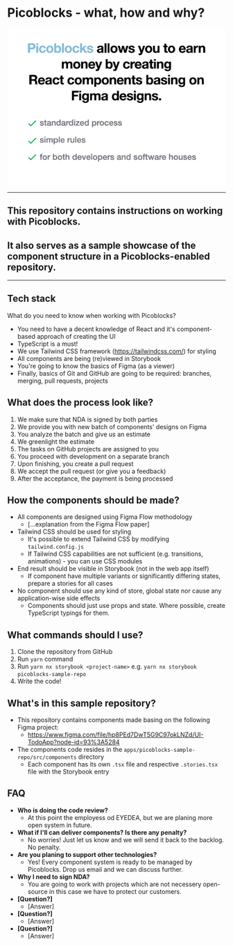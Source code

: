 # Picoblocks - what, how and why?

![](img/readme_intro.png)

---

## This repository contains instructions on working with Picoblocks.
## It also serves as a sample showcase of the component structure in a Picoblocks-enabled repository.

---

## Tech stack
What do you need to know when working with Picoblocks?

- You need to have a decent knowledge of React and it's component-based approach of creating the UI
- TypeScript is a must!
- We use Tailwind CSS framework (https://tailwindcss.com/) for styling
- All components are being (re)viewed in Storybook
- You're going to know the basics of Figma (as a viewer)
- Finally, basics of Git and GitHub are going to be required: branches, merging, pull requests, projects

## What does the process look like?

1. We make sure that NDA is signed by both parties
2. We provide you with new batch of components' designs on Figma
3. You analyze the batch and give us an estimate
4. We greenlight the estimate
5. The tasks on GitHub projects are assigned to you
6. You proceed with development on a separate branch
7. Upon finishing, you create a pull request
8. We accept the pull request (or give you a feedback)
9. After the acceptance, the payment is being processed

## How the components should be made?

- All components are designed using Figma Flow methodology
  - [...explanation from the Figma Flow paper]
- Tailwind CSS should be used for styling
  - It's possible to extend Tailwind CSS by modifying `tailwind.config.js`
  - If Tailwind CSS capabilities are not sufficient (e.g. transitions, animations) - you can use CSS modules
- End result should be visible in Storybook (not in the web app itself)
  - If component have multiple variants or significantly differing states, prepare a stories for all cases
- No component should use any kind of store, global state nor cause any application-wise side effects
  - Components should just use props and state. Where possible, create TypeScript typings for them.

## What commands should I use?

1. Clone the repository from GitHub
2. Run `yarn` command
3. Run `yarn nx storybook <project-name>` e.g. `yarn nx storybook picoblocks-sample-repo`
4. Write the code!

## What's in this sample repository?

- This repository contains components made basing on the following Figma project:
  - https://www.figma.com/file/hp8PEd7DwT5G9C97okLNZd/UI-TodoApp?node-id=93%3A5284
- The components code resides in the `apps/picoblocks-sample-repo/src/components` directory
  - Each component has its own `.tsx` file and respective `.stories.tsx` file with the Storybook entry

## FAQ

- **Who is doing the code review?**
  - At this point the employess od EYEDEA, but we are planing more open system in future.
- **What if I'll can deliver components? Is there any penalty?**
  - No worries! Just let us know and we will send it back to the backlog. No penalty.
- **Are you planing to support other technologies?**
  - Yes! Every component system is ready to be managed by Picoblocks. Drop us email and we can discuss further.
- **Why I need to sign NDA?**
  - You are going to work with projects which are not necessery open-source in this case we have to protect our customers.
- **[Question?]**
  - [Answer]
- **[Question?]**
  - [Answer]
- **[Question?]**
  - [Answer]


